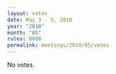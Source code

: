 ```yaml
---
layout: votes
date: May 3 - 5, 2010
year: "2010"
month: "05"
rules: 0000
permalink: meetings/2010/05/votes
---
```


No votes.
